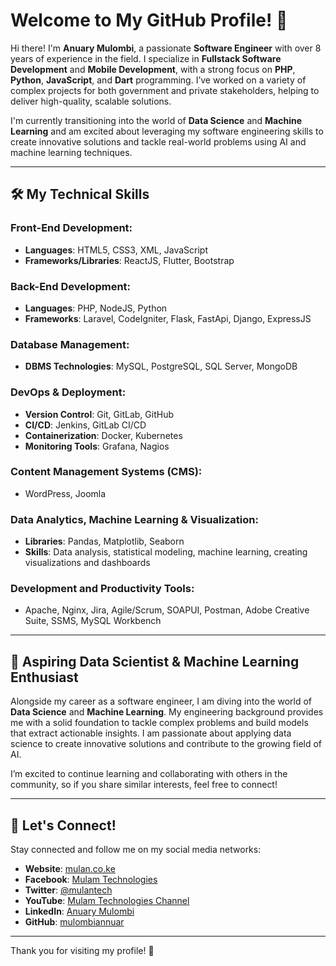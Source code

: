 # Welcome to My GitHub Profile! 👋

Hi there! I'm **Anuary Mulombi**, a passionate **Software Engineer** with over 8 years of experience in the field. I specialize in **Fullstack Software Development** and **Mobile Development**, with a strong focus on **PHP**, **Python**, **JavaScript**, and **Dart** programming. I’ve worked on a variety of complex projects for both government and private stakeholders, helping to deliver high-quality, scalable solutions.

I'm currently transitioning into the world of **Data Science** and **Machine Learning** and am excited about leveraging my software engineering skills to create innovative solutions and tackle real-world problems using AI and machine learning techniques.

---

## 🛠️ My Technical Skills

### Front-End Development:
- **Languages**: HTML5, CSS3, XML, JavaScript
- **Frameworks/Libraries**: ReactJS, Flutter, Bootstrap

### Back-End Development:
- **Languages**: PHP, NodeJS, Python
- **Frameworks**: Laravel, CodeIgniter, Flask, FastApi, Django, ExpressJS

### Database Management:
- **DBMS Technologies**: MySQL, PostgreSQL, SQL Server, MongoDB

### DevOps & Deployment:
- **Version Control**: Git, GitLab, GitHub
- **CI/CD**: Jenkins, GitLab CI/CD
- **Containerization**: Docker, Kubernetes
- **Monitoring Tools**: Grafana, Nagios

### Content Management Systems (CMS):
- WordPress, Joomla

### Data Analytics, Machine Learning & Visualization:
- **Libraries**: Pandas, Matplotlib, Seaborn
- **Skills**: Data analysis, statistical modeling, machine learning, creating visualizations and dashboards

### Development and Productivity Tools:
- Apache, Nginx, Jira, Agile/Scrum, SOAPUI, Postman, Adobe Creative Suite, SSMS, MySQL Workbench

---

## 🚀 Aspiring Data Scientist & Machine Learning Enthusiast

Alongside my career as a software engineer, I am diving into the world of **Data Science** and **Machine Learning**. My engineering background provides me with a solid foundation to tackle complex problems and build models that extract actionable insights. I am passionate about applying data science to create innovative solutions and contribute to the growing field of AI.

I’m excited to continue learning and collaborating with others in the community, so if you share similar interests, feel free to connect!

---

## 🔗 Let's Connect!

Stay connected and follow me on my social media networks:

- **Website**: [mulan.co.ke](https://mulan.co.ke/)
- **Facebook**: [Mulam Technologies](https://www.facebook.com/mulantech)
- **Twitter**: [@mulantech](https://twitter.com/mulantech)
- **YouTube**: [Mulam Technologies Channel](https://www.youtube.com/channel/UCp0mCqz5l4HsUk3OEwm4S4Q)
- **LinkedIn**: [Anuary Mulombi](https://www.linkedin.com/in/mulombiannuar/)
- **GitHub**: [mulombiannuar](https://github.com/mulombiannuar)

---

Thank you for visiting my profile! 🚀
